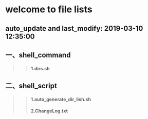 

welcome to file lists
====
auto_update and last_modify: 2019-03-10 12:35:00
-------
## 一、shell_command<br>
>> ####    1.dirs.sh




## 二、shell_script<br>
>> ####    1.auto_generate_dir_lish.sh
>> ####    2.ChangeLog.txt




